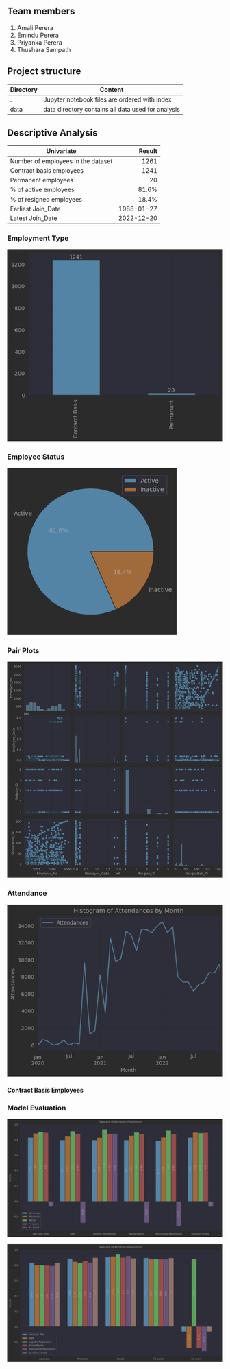## Team members

1. Amali Perera
2. Emindu Perera
3. Priyanka Perera
4. Thushara Sampath


## Project structure

| Directory | Content                                            |
|-----------|----------------------------------------------------|
| .         | Jupyter notebook files are ordered with index      |
| data      | data directory contains all data used for analysis |


## Descriptive Analysis

| Univariate                         |     Result |
|------------------------------------|-----------:|
| Number of employees in the dataset |       1261 |
| Contract basis employees           |       1241 |
| Permanent employees                |         20 |
| % of active employees              |      81.6% |
| % of resigned employees            |      18.4% |
| Earliest Join_Date                 | 1988-01-27 |
| Latest Join_Date                   | 2022-12-20 |


### Employment Type
![img.png](images/img.png)

### Employee Status
![img_1.png](images/img_1.png)

### Pair Plots
![img_2.png](images/img_2.png)

### Attendance

![img.png](images/attendance.png)

#### Contract Basis Employees


### Model Evaluation

![img.png](images/model-evaluation-model-view.png)

![img.png](images/model-evaluation-metric-view.png)


